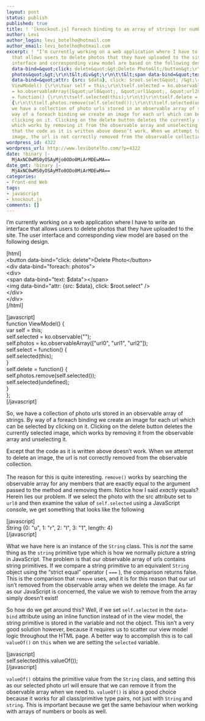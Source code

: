 ```yaml
---
layout: post
status: publish
published: true
title: ! '[knockout.js] Foreach binding to an array of strings (or numbers, or bools…)'
author: Levi
author_login: levi_botelho@hotmail.com
author_email: levi_botelho@hotmail.com
excerpt: ! "I’m currently working on a web application where I have to write an interface
  that allows users to delete photos that they have uploaded to the site. The user
  interface and corresponding view model are based on the following design.\n\n[html]\r\n&lt;button
  data-bind=&quot;click: delete&quot;&gt;Delete Photo&lt;/button&gt;\r\n&lt;div data-bind=&quot;foreach:
  photos&quot;&gt;\r\n\t&lt;div&gt;\r\n\t\t&lt;span data-bind=&quot;text: $data&quot;&gt;&lt;/span&gt;\r\n\t\t&lt;img
  data-bind=&quot;attr: {src: $data}, click: $root.select&quot; /&gt;\r\n\t&lt;/div&gt;\r\n&lt;/div&gt;\r\n[/html]\n\n[javascript]\r\nfunction
  ViewModel() {\r\n\tvar self = this;\r\n\tself.selected = ko.observable(&quot;&quot;);\r\n\tself.photos
  = ko.observableArray([&quot;url0&quot;, &quot;url1&quot;, &quot;url2&quot;]);\r\n\tself.select
  = function() {\r\n\t\tself.selected(this);\r\n\t}\r\n\tself.delete = function()
  {\r\n\t\tself.photos.remove(self.selected());\r\n\t\tself.selected(undefined);\t\t\t\t\r\n\t}\r\n};\r\n[/javascript]\n\nSo,
  we have a collection of photo urls stored in an observable array of strings. By
  way of a foreach binding we create an image for each url which can be selected by
  clicking on it. Clicking on the delete button deletes the currently selected image,
  which works by removing it from the observable array and unselecting it.\n\nExcept
  that the code as it is written above doesn’t work. When we attempt to delete an
  image, the url is not correctly removed from the observable collection.\n"
wordpress_id: 4322
wordpress_url: http://www.levibotelho.com/?p=4322
date: !binary |-
  MjAxNC0wMS0yOSAyMjo0ODo0MiArMDEwMA==
date_gmt: !binary |-
  MjAxNC0wMS0yOSAyMTo0ODo0MiArMDEwMA==
categories:
- Front-end Web
tags:
- javascript
- knockout.js
comments: []
---
```

<p>I’m currently working on a web application where I have to write an interface that allows users to delete photos that they have uploaded to the site. The user interface and corresponding view model are based on the following design.</p>
<p>[html]<br />
&lt;button data-bind=&quot;click: delete&quot;&gt;Delete Photo&lt;/button&gt;<br />
&lt;div data-bind=&quot;foreach: photos&quot;&gt;<br />
	&lt;div&gt;<br />
		&lt;span data-bind=&quot;text: $data&quot;&gt;&lt;/span&gt;<br />
		&lt;img data-bind=&quot;attr: {src: $data}, click: $root.select&quot; /&gt;<br />
	&lt;/div&gt;<br />
&lt;/div&gt;<br />
[/html]</p>
<p>[javascript]<br />
function ViewModel() {<br />
	var self = this;<br />
	self.selected = ko.observable(&quot;&quot;);<br />
	self.photos = ko.observableArray([&quot;url0&quot;, &quot;url1&quot;, &quot;url2&quot;]);<br />
	self.select = function() {<br />
		self.selected(this);<br />
	}<br />
	self.delete = function() {<br />
		self.photos.remove(self.selected());<br />
		self.selected(undefined);<br />
	}<br />
};<br />
[/javascript]</p>
<p>So, we have a collection of photo urls stored in an observable array of strings. By way of a foreach binding we create an image for each url which can be selected by clicking on it. Clicking on the delete button deletes the currently selected image, which works by removing it from the observable array and unselecting it.</p>
<p>Except that the code as it is written above doesn’t work. When we attempt to delete an image, the url is not correctly removed from the observable collection.<br />
<a id="more"></a><a id="more-4322"></a><br />
The reason for this is quite interesting. <code>remove()</code> works by searching the observable array for any members that are exactly equal to the argument passed to the method and removing them. Notice how I said <em>exactly</em> equals? Herein lies our problem. If we select the photo with the src attribute set to <code>url0</code> and then examine the value of <code>self.selected</code> using a JavaScript console, we get something that looks like the following</p>
<p>[javascript]<br />
String {0: &quot;u&quot;, 1: &quot;r&quot;, 2: &quot;l&quot;, 3: &quot;1&quot;, length: 4}<br />
[/javascript]</p>
<p>What we have here is an instance of the <code>String</code> class. This is <em>not</em> the same thing as the <code>string</code> primitive type which is how we normally picture a string in JavaScript. The problem is that our observable array of urls contains string primitives. If we compare a string primitive to an equivalent <code>String</code> object using the “strict equal” operator ( <code>===</code> ), the comparison returns false. This is the comparison that <code>remove</code> uses, and it is for this reason that our url isn’t removed from the observable array when we delete the image. As far as our JavaScript is concerned, the value we wish to remove from the array simply doesn't exist!</p>
<p>So how do we get around this? Well, if we set <code>self.selected</code> in the <code>data-bind</code> attribute using an inline function instead of in the view model, the string primitive is stored in the variable and not the object. This isn’t a very good solution however, because it requires us to scatter our view model logic throughout the HTML page. A better way to accomplish this is to call <code>valueOf()</code> on <code>this</code> when we are setting the <code>selected</code> variable.</p>
<p>[javascript]<br />
self.selected(this.valueOf());<br />
[/javascript]</p>
<p><code>valueOf()</code> obtains the primitive value from the <code>String</code> class, and setting this as our selected photo url will ensure that we can remove it from the observable array when we need to. <code>valueOf()</code> is also a good choice because it works for all class/primitive type pairs, not just with <code>String</code> and <code>string</code>. This is important because we get the same behaviour when working with arrays of numbers or bools as well.</p>
